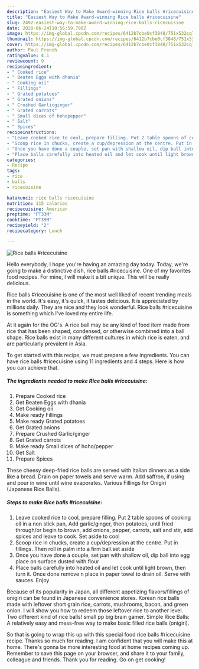 ```yaml
---
description: "Easiest Way to Make Award-winning Rice balls #ricecuisine"
title: "Easiest Way to Make Award-winning Rice balls #ricecuisine"
slug: 2492-easiest-way-to-make-award-winning-rice-balls-ricecuisine
date: 2020-06-24T10:56:59.796Z
image: https://img-global.cpcdn.com/recipes/6412b7cbe0cf3848/751x532cq70/rice-balls-ricecuisine-recipe-main-photo.jpg
thumbnail: https://img-global.cpcdn.com/recipes/6412b7cbe0cf3848/751x532cq70/rice-balls-ricecuisine-recipe-main-photo.jpg
cover: https://img-global.cpcdn.com/recipes/6412b7cbe0cf3848/751x532cq70/rice-balls-ricecuisine-recipe-main-photo.jpg
author: Paul French
ratingvalue: 4.1
reviewcount: 9
recipeingredient:
- " Cooked rice"
- " Beaten Eggs with dhania"
- " Cooking oii"
- " Fillings"
- " Grated potatoes"
- " Grated onions"
- " Crushed Garlicginger"
- " Grated carrots"
- " Small dices of hohopepper"
- " Salt"
- " Spices"
recipeinstructions:
- "Leave cooked rice to cool, prepare filling. Put 2 table spoons of cooking oil in a non stick pan, Add garlic/ginger, then potatoes, until fried through/or begin to brown, add onions, pepper, carrots, salt and stir, add spices and leave to cook. Set aside to cool"
- "Scoop rice in chucks, create a cup/depression at the centre. Put in fillings. Then roll in palm into a firm ball.set aside"
- "Once you have done a couple, set pan with shallow oil, dip ball into egg place on surface dusted with flour"
- "Place balls carefully into heated oil and let cook until light brown, then turn it. Once done remove n place in paper towel to drain oil. Serve with sauces. Enjoy"
categories:
- Recipe
tags:
- rice
- balls
- ricecuisine

katakunci: rice balls ricecuisine 
nutrition: 115 calories
recipecuisine: American
preptime: "PT33M"
cooktime: "PT39M"
recipeyield: "2"
recipecategory: Lunch

---
```



![Rice balls #ricecuisine](https://img-global.cpcdn.com/recipes/6412b7cbe0cf3848/751x532cq70/rice-balls-ricecuisine-recipe-main-photo.jpg)

Hello everybody, I hope you're having an amazing day today. Today, we're going to make a distinctive dish, rice balls #ricecuisine. One of my favorites food recipes. For mine, I will make it a bit unique. This will be really delicious.

Rice balls #ricecuisine is one of the most well liked of recent trending meals in the world. It's easy, it's quick, it tastes delicious. It is appreciated by millions daily. They are nice and they look wonderful. Rice balls #ricecuisine is something which I've loved my entire life.

At it again for the OG&#39;s. A rice ball may be any kind of food item made from rice that has been shaped, condensed, or otherwise combined into a ball shape. Rice balls exist in many different cultures in which rice is eaten, and are particularly prevalent in Asia.


To get started with this recipe, we must prepare a few ingredients. You can have rice balls #ricecuisine using 11 ingredients and 4 steps. Here is how you can achieve that.

<!--inarticleads1-->

##### The ingredients needed to make Rice balls #ricecuisine:

1. Prepare  Cooked rice
1. Get  Beaten Eggs with dhania
1. Get  Cooking oii
1. Make ready  Fillings
1. Make ready  Grated potatoes
1. Get  Grated onions
1. Prepare  Crushed Garlic/ginger
1. Get  Grated carrots
1. Make ready  Small dices of hoho/pepper
1. Get  Salt
1. Prepare  Spices


These cheesy deep-fried rice balls are served with Italian dinners as a side like a bread. Drain on paper towels and serve warm. Add saffron, if using and pour in wine until wine evaporates. Various Fillings for Onigiri (Japanese Rice Balls). 

<!--inarticleads2-->

##### Steps to make Rice balls #ricecuisine:

1. Leave cooked rice to cool, prepare filling. Put 2 table spoons of cooking oil in a non stick pan, Add garlic/ginger, then potatoes, until fried through/or begin to brown, add onions, pepper, carrots, salt and stir, add spices and leave to cook. Set aside to cool
1. Scoop rice in chucks, create a cup/depression at the centre. Put in fillings. Then roll in palm into a firm ball.set aside
1. Once you have done a couple, set pan with shallow oil, dip ball into egg place on surface dusted with flour
1. Place balls carefully into heated oil and let cook until light brown, then turn it. Once done remove n place in paper towel to drain oil. Serve with sauces. Enjoy


Because of its popularity in Japan, all different appetizing flavors/fillings of onigiri can be found in Japanese convenience stores. Korean rice balls made with leftover short grain rice, carrots, mushrooms, bacon, and green onion. I will show you how to redeem those leftover rice to another level. Two different kind of rice balls! small pp big brain gamer. Simple Rice Balls: A relatively easy and mess-free way to make basic filled rice balls (onigiri). 

So that is going to wrap this up with this special food rice balls #ricecuisine recipe. Thanks so much for reading. I am confident that you will make this at home. There's gonna be more interesting food at home recipes coming up. Remember to save this page on your browser, and share it to your family, colleague and friends. Thank you for reading. Go on get cooking!
